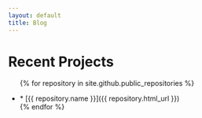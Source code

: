 ```yaml
---
layout: default
title: Blog
---
```

<h1>Recent Projects</h1>

<ul>
  
  {% for repository in site.github.public_repositories %}
  <li>
  * [{{ repository.name }}]({{ repository.html_url }})
  </li>
  {% endfor %}
</ul>
